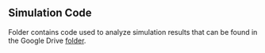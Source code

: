 ## Simulation Code

Folder contains code used to analyze simulation results that can be found in the Google Drive [folder](https://drive.google.com/drive/folders/1FqzzlJ_KDEQDeqNrzLtTre8OLD1OvVPq?usp=sharing).

